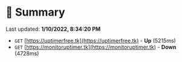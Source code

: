 # 📖 Summary
Last updated: **1/10/2022, 8:34:20 PM**

- `GET` [https://uptimerfree.tk](https://uptimerfree.tk) - **Up** (5215ms)
- `GET` [https://monitoruptimer.tk](https://monitoruptimer.tk) - **Down** (4728ms)
